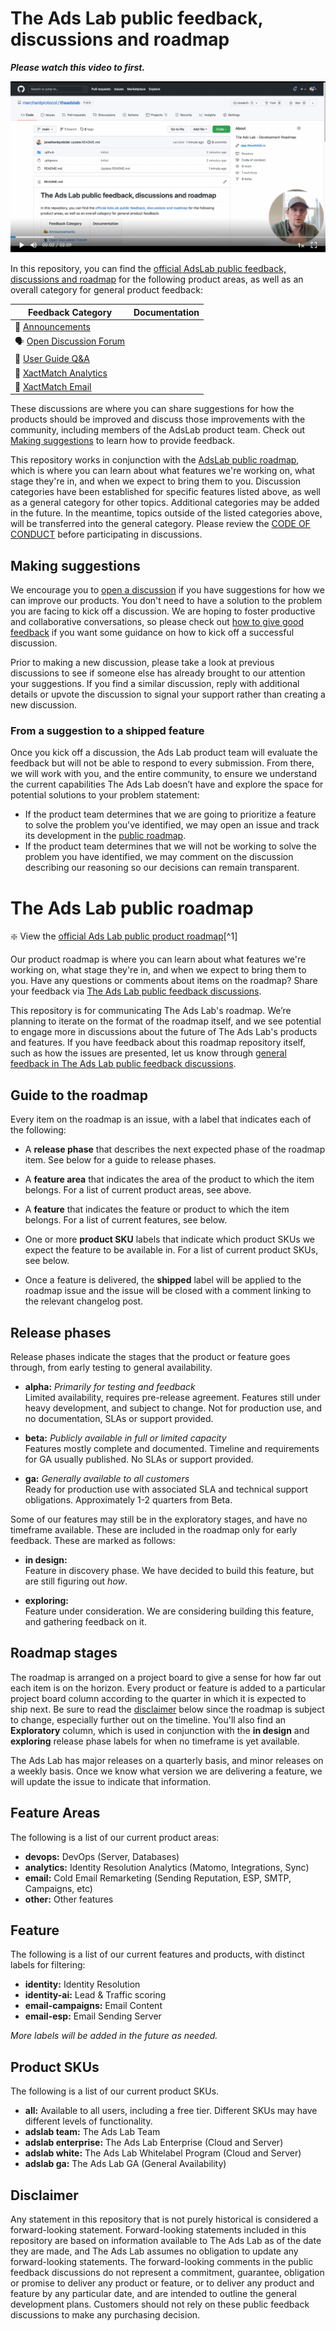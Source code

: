 # The Ads Lab public feedback, discussions and roadmap

_**Please watch this video to first.**_

[![Introduction to this repo](https://github.com/merchantprotocol/theadslab/raw/main/assets/introduction-to-public-repo.png)](https://www.youtube.com/watch?v=BImoCkXO8Uw)

In this repository, you can find the [official AdsLab public feedback, discussions and roadmap](https://github.com/merchantprotocol/theadslab) for the following product areas, as well as an overall category for general product feedback:

| **Feedback Category** | **Documentation** 	|
|---	|---	|
| 📣  [Announcements](https://github.com/merchantprotocol/theadslab/discussions/categories/announcements) |  |
| 🗣️  [Open Discussion Forum](https://github.com/merchantprotocol/theadslab/discussions/categories/discussions)  	|  	|
| 🙏  [User Guide Q&A](https://github.com/merchantprotocol/theadslab/discussions/categories/user-guide-q-a) |  |
| 💯  [XactMatch Analytics](https://github.com/github/feedback/discussions/categories/actions-and-packages-feedback) | |
| 💌  [XactMatch Email](https://github.com/merchantprotocol/theadslab/discussions/categories/xactmatch-email) |  |

These discussions are where you can share suggestions for how the products should be improved and discuss those improvements with the community, including members of the AdsLab product team. Check out [Making suggestions](#making-suggestions) to learn how to provide feedback.

This repository works in conjunction with the [AdsLab public roadmap](https://github.com/merchantprotocol/theadslab/projects?type=beta), which is where you can learn about what features we're working on, what stage they're in, and when we expect to bring them to you. Discussion categories have been established for specific features listed above, as well as a general category for other topics. Additional categories may be added in the future. In the meantime, topics outside of the listed categories above, will be transferred into the general category. Please review the [CODE OF CONDUCT](CODE_OF_CONDUCT.md) before participating in discussions.

## Making suggestions

We encourage you to [open a discussion](https://github.com/merchantprotocol/theadslab/discussions/) if you have suggestions for how we can improve our products. You don't need to have a solution to the problem you are facing to kick off a discussion. We are hoping to foster productive and collaborative conversations, so please check out [how to give good feedback](https://github.com/merchantprotocol/theadslab/discussions/3) if you want some guidance on how to kick off a successful discussion.

Prior to making a new discussion, please take a look at previous discussions to see if someone else has already brought to our attention your suggestions. If you find a similar discussion, reply with additional details or upvote the discussion to signal your support rather than creating a new discussion.

### From a suggestion to a shipped feature

Once you kick off a discussion, the Ads Lab product team will evaluate the feedback but will not be able to respond to every submission. From there, we will work with you, and the entire community, to ensure we understand the current capabilities The Ads Lab doesn’t have and explore the space for potential solutions to your problem statement:

- If the product team determines that we are going to prioritize a feature to solve the problem you've identified, we may open an issue and track its development in the [public roadmap](https://github.com/orgs/merchantprotocol/projects/3/views/1).
- If the product team determines that we will not be working to solve the problem you have identified, we may comment on the discussion describing our reasoning so our decisions can remain transparent.

# The Ads Lab public roadmap

:sparkle: View the [official Ads Lab public product roadmap](https://github.com/orgs/merchantprotocol/projects/3)[^1]

Our product roadmap is where you can learn about what features we're working on, what stage they're in, and when we expect to bring them to you. Have any questions or comments about items on the roadmap? Share your feedback via [The Ads Lab public feedback discussions](https://github.com/merchantprotocol/theadslab/discussions). 

This repository is for communicating The Ads Lab's roadmap. We’re planning to iterate on the format of the roadmap itself, and we see potential to engage more in discussions about the future of The Ads Lab's products and features. If you have feedback about this roadmap repository itself, such as how the issues are presented, let us know through [general feedback in The Ads Lab public feedback discussions](https://github.com/merchantprotocol/theadslab/discussions/categories/open-discussion-forum).

## Guide to the roadmap

Every item on the roadmap is an issue, with a label that indicates each of the following:

- A **release phase** that describes the next expected phase of the roadmap item. See below for a guide to release phases. 

- A **feature area** that indicates the area of the product to which the item belongs. For a list of current product areas, see above.

- A **feature** that indicates the feature or product to which the item belongs. For a list of current features, see below. 

- One or more **product SKU** labels that indicate which product SKUs we expect the feature to be available in. For a list of current product SKUs, see below.

- Once a feature is delivered, the **shipped** label will be applied to the roadmap issue and the issue will be closed with a comment linking to the relevant changelog post.

## Release phases

Release phases indicate the stages that the product or feature goes through, from early testing to general availability.

- **alpha:** *Primarily for testing and feedback*\
Limited availability, requires pre-release agreement. Features still under heavy development, and subject to change. Not for production use, and no documentation, SLAs or support provided.

- **beta:** *Publicly available in full or limited capacity*\
Features mostly complete and documented. Timeline and requirements for GA usually published. No SLAs or support provided.

- **ga:** *Generally available to all customers*\
Ready for production use with associated SLA and technical support obligations. Approximately 1-2 quarters from Beta.

Some of our features may still be in the exploratory stages, and have no timeframe available. These are included in the roadmap only for early feedback. These are marked as follows: 

- **in design:**\
Feature in discovery phase. We have decided to build this feature, but are still figuring out _how_.

- **exploring:**\
Feature under consideration. We are considering building this feature, and gathering feedback on it.

## Roadmap stages

The roadmap is arranged on a project board to give a sense for how far out each item is on the horizon. Every product or feature is added to a particular project board column according to the quarter in which it is expected to ship next. Be sure to read the [disclaimer](#disclaimer) below since the roadmap is subject to change, especially further out on the timeline.  You'll also find an **Exploratory** column, which is used in conjunction with the **in design** and **exploring** release phase labels for when no timeframe is yet available.

The Ads Lab has major releases on a quarterly basis, and minor releases on a weekly basis. Once we know what version we are delivering a feature, we will update the issue to indicate that information.

## Feature Areas

The following is a list of our current product areas:

- **devops:** DevOps (Server, Databases)
- **analytics:** Identity Resolution Analytics (Matomo, Integrations, Sync)
- **email:** Cold Email Remarketing (Sending Reputation, ESP, SMTP, Campaigns, etc)
- **other:** Other features

## Feature

The following is a list of our current features and products, with distinct labels for filtering:

- **identity:** Identity Resolution
- **identity-ai:** Lead & Traffic scoring
- **email-campaigns:** Email Content
- **email-esp:** Email Sending Server

_More labels will be added in the future as needed._

## Product SKUs 

The following is a list of our current product SKUs. 

- **all:** Available to all users, including a free tier. Different SKUs may have different levels of functionality.
- **adslab team:** The Ads Lab Team
- **adslab enterprise:** The Ads Lab Enterprise (Cloud and Server)
- **adslab white:** The Ads Lab Whitelabel Program (Cloud and Server)
- **adslab ga:** The Ads Lab GA (General Availability)

## Disclaimer

Any statement in this repository that is not purely historical is considered a forward-looking statement. Forward-looking statements included in this repository are based on information available to The Ads Lab as of the date they are made, and The Ads Lab assumes no obligation to update any forward-looking statements. The forward-looking comments in the public feedback discussions do not represent a commitment, guarantee, obligation or promise to deliver any product or feature, or to deliver any product and feature by any particular date, and are intended to outline the general development plans. Customers should not rely on these public feedback discussions to make any purchasing decision.
